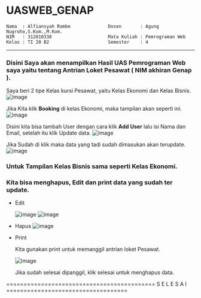 # UASWEB_GENAP

```
Nama  : Alfiansyah Rambe              Dosen       : Agung Nugroho,S.Kom.,M.Kom.
NIM   : 312010338                     Mata Kuliah : Pemrograman Web
Kelas : TI 20 B2                      Semester    : 4
```
---

### Disini Saya akan menampilkan Hasil UAS Pemrograman Web saya yaitu tentang **Antrian Loket Pesawat** ( NIM akhiran Genap ).

Saya beri 2 tipe Kelas kursi Pesawat, yaitu Kelas Ekonomi dan Kelas Bisnis.
![image](https://user-images.githubusercontent.com/101393632/178661700-7fe4808a-f303-44b7-868f-8fbe23f9d654.png)

  Jika Kita klik **Booking** di kelas Ekonomi, maka tampilan akan seperti ini.
  ![image](https://user-images.githubusercontent.com/101393632/178662290-80fd354f-82ed-4541-ae61-1b349ac8c0f9.png)
  
  Disini kita bisa tambah User dengan cara klik **Add User** lalu isi Nama dan Email, setelah itu klik Update data.
  ![image](https://user-images.githubusercontent.com/101393632/178662674-5c4a4a3f-b2c5-4a5a-9717-27279cff9fee.png)
  
  Jika Sudah di klik maka data yang tadi sudah dimasukan akan terupdate.
  ![image](https://user-images.githubusercontent.com/101393632/178663043-088a4d33-c54f-474f-bb55-fbc3fad08f3a.png)

### Untuk Tampilan Kelas Bisnis sama seperti Kelas Ekonomi.

### Kita bisa menghapus, Edit dan print data yang sudah ter update.
* Edit
  
  ![image](https://user-images.githubusercontent.com/101393632/178663615-64ffc121-a166-49bf-a625-0bb12d99b6db.png)
  ![image](https://user-images.githubusercontent.com/101393632/178663660-4efade40-a95e-4ea2-bb5c-8239d6c992e0.png)

* Hapus
  ![image](https://user-images.githubusercontent.com/101393632/178663829-00a1cec8-1241-4e64-b348-6750da7b9631.png)
  
* Print

  Kita gunakan print untuk memanggil antrian loket Pesawat.
  
  ![image](https://user-images.githubusercontent.com/101393632/178664110-3f3752df-f3a6-4451-b6ec-43ff84545cf4.png)
  
  Jika sudah selesai dipanggil, klik selesai untuk menghapus data.
  
=========================================== S E L E S A I ===================================
  
